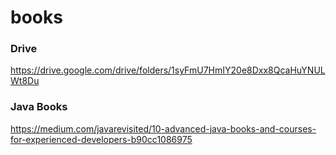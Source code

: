 # books

### Drive 
https://drive.google.com/drive/folders/1syFmU7HmIY20e8Dxx8QcaHuYNULWt8Du


### Java Books 
https://medium.com/javarevisited/10-advanced-java-books-and-courses-for-experienced-developers-b90cc1086975
